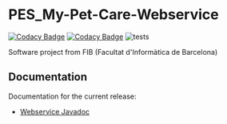 # PES_My-Pet-Care-Webservice
[![Codacy Badge](https://api.codacy.com/project/badge/Grade/149a10547b3d47b88be78bc56fcd902f)](https://app.codacy.com/gh/Grupo13-PES-Mascotas/PES_My-Pet-Care-Webservice?utm_source=github.com&utm_medium=referral&utm_content=Grupo13-PES-Mascotas/PES_My-Pet-Care-Webservice&utm_campaign=Badge_Grade_Dashboard) [![Codacy Badge](https://api.codacy.com/project/badge/Coverage/524288f9224f4799986863f92515c64e)](https://www.codacy.com/gh/Grupo13-PES-Mascotas/PES_My-Pet-Care-Webservice?utm_source=github.com&utm_medium=referral&utm_content=Grupo13-PES-Mascotas/PES_My-Pet-Care-Webservice&utm_campaign=Badge_Coverage) ![tests](https://github.com/Grupo13-PES-Mascotas/PES_My-Pet-Care-Webservice/workflows/tests/badge.svg)

Software project from FIB (Facultat d'Informàtica de Barcelona)

## Documentation
Documentation for the current release:
 - [Webservice Javadoc](https://javadoc.jitpack.io/com/github/Grupo13-PES-Mascotas/PES_My-Pet-Care-Webservice/v2.0.0/javadoc/)
